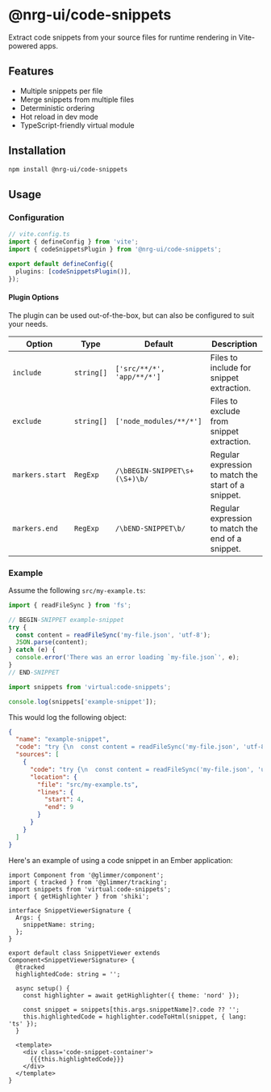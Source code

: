 # @nrg-ui/code-snippets

Extract code snippets from your source files for runtime rendering in Vite-powered apps.

## Features

- Multiple snippets per file
- Merge snippets from multiple files
- Deterministic ordering
- Hot reload in dev mode
- TypeScript-friendly virtual module

## Installation

```bash
npm install @nrg-ui/code-snippets
```

## Usage

### Configuration

```ts
// vite.config.ts
import { defineConfig } from 'vite';
import { codeSnippetsPlugin } from '@nrg-ui/code-snippets';

export default defineConfig({
  plugins: [codeSnippetsPlugin()],
});
```

#### Plugin Options

The plugin can be used out-of-the-box, but can also be configured to suit your needs.

| Option          | Type       | Default                       | Description                                         |
| --------------- | ---------- | ----------------------------- | --------------------------------------------------- |
| `include`       | `string[]` | `['src/**/*', 'app/**/*']`    | Files to include for snippet extraction.            |
| `exclude`       | `string[]` | `['node_modules/**/*']`       | Files to exclude from snippet extraction.           |
| `markers.start` | `RegExp`   | `/\bBEGIN-SNIPPET\s+(\S+)\b/` | Regular expression to match the start of a snippet. |
| `markers.end`   | `RegExp`   | `/\bEND-SNIPPET\b/`           | Regular expression to match the end of a snippet.   |

### Example

Assume the following `src/my-example.ts`:

```ts
import { readFileSync } from 'fs';

// BEGIN-SNIPPET example-snippet
try {
  const content = readFileSync('my-file.json', 'utf-8');
  JSON.parse(content);
} catch (e) {
  console.error('There was an error loading `my-file.json`', e);
}
// END-SNIPPET
```

```ts
import snippets from 'virtual:code-snippets';

console.log(snippets['example-snippet']);
```

This would log the following object:

```json
{
  "name": "example-snippet",
  "code": "try {\n  const content = readFileSync('my-file.json', 'utf-8');\n  JSON.parse(content);\n} catch (e) {\n  console.error('There was an error loading `my-file.json`', e);\n}",
  "sources": [
    {
      "code": "try {\n  const content = readFileSync('my-file.json', 'utf-8');\n  JSON.parse(content);\n} catch (e) {\n  console.error('There was an error loading `my-file.json`', e);\n}",
      "location": {
        "file": "src/my-example.ts",
        "lines": {
          "start": 4,
          "end": 9
        }
      }
    }
  ]
}
```

Here's an example of using a code snippet in an Ember application:

```gts
import Component from '@glimmer/component';
import { tracked } from '@glimmer/tracking';
import snippets from 'virtual:code-snippets';
import { getHighlighter } from 'shiki';

interface SnippetViewerSignature {
  Args: {
    snippetName: string;
  };
}

export default class SnippetViewer extends Component<SnippetViewerSignature> {
  @tracked
  highlightedCode: string = '';

  async setup() {
    const highlighter = await getHighlighter({ theme: 'nord' });

    const snippet = snippets[this.args.snippetName]?.code ?? '';
    this.highlightedCode = highlighter.codeToHtml(snippet, { lang: 'ts' });
  }

  <template>
    <div class='code-snippet-container'>
      {{{this.highlightedCode}}}
    </div>
  </template>
}
```
